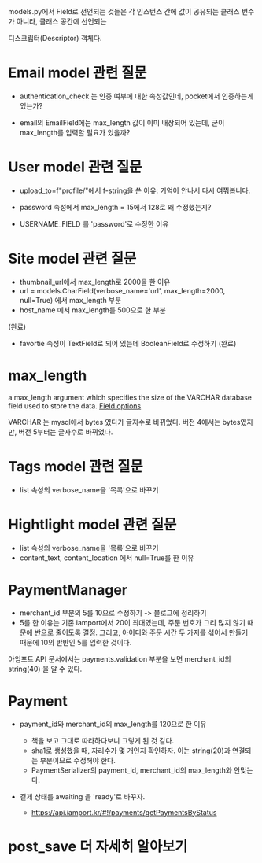 models.py에서 Field로 선언되는 것들은 각 인스턴스 간에 값이 공유되는 클래스 변수가 아니라, 클래스 공간에 선언되는

디스크립터(Descriptor) 객체다.

# Email model 관련 질문

- authentication_check 는 인증 여부에 대한 속성값인데, pocket에서 인증하는게 있는가?

- email의 EmailField에는 max_length 값이 이미 내장되어 있는데, 굳이 max_length를 입력할 필요가 있을까?


# User model 관련 질문

- upload_to=f"profile/"에서 f-string을 쓴 이유: 기억이 안나서 다시 여쭤봅니다.

- password 속성에서 max_length = 15에서 128로 왜 수정했는지?

- USERNAME_FIELD 를 'password'로 수정한 이유

# Site model 관련 질문

- thumbnail_url에서 max_length로 2000을 한 이유
- url = models.CharField(verbose_name='url', max_length=2000, null=True) 에서 max_length 부분
- host_name 에서 max_length를 500으로 한 부분

(완료)
- favortie 속성이 TextField로 되어 있는데 BooleanField로 수정하기 (완료)

# max_length
a max_length argument which specifies the size of the VARCHAR database field used to store the data.
[Field options](https://docs.djangoproject.com/en/4.1/topics/db/models/#field-options)

VARCHAR 는 mysql에서 bytes 였다가 글자수로 바뀌었다. 버전 4에서는 bytes였지만, 버전 5부터는 글자수로 바뀌었다. 

# Tags model 관련 질문

- list 속성의 verbose_name을 '목록'으로 바꾸기

# Hightlight model 관련 질문

- list 속성의 verbose_name을 '목록'으로 바꾸기
- content_text, content_location 에서 null=True를 한 이유

# PaymentManager 
- merchant_id 부분의 5를 10으로 수정하기 -> 블로그에 정리하기
- 5를 한 이유는 기존 iamport에서 20이 최대였는데, 주문 번호가 그리 많지 않기 때문에 반으로 줄이도록 결정. 그리고, 아이디와 주문 시간 두 가지를 섞어서 만들기 때문에 10의 반반인 5를 입력한 것이다.

아임포트 API 문서에서는 payments.validation 부분을 보면 merchant_id의 string(40) 을 알 수 있다. 

# Payment
- payment_id와 merchant_id의 max_length를 120으로 한 이유
    - 책을 보고 그대로 따라하다보니 그렇게 된 것 같다.
    - sha1로 생성했을 때, 자리수가 몇 개인지 확인하자. 이는 string(20)과 연결되는 부분이므로 수정해야 한다.
    - PaymentSerializer의 payment_id, merchant_id의 max_length와 안맞는다.

- 결제 상태를 awaiting 을 'ready'로 바꾸자.
    - https://api.iamport.kr/#!/payments/getPaymentsByStatus


# post_save 더 자세히 알아보기
